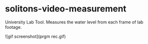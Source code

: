 # solitons-video-measurement
University Lab Tool. Measures the water level from each frame of lab footage.

![gif screenshot](prgm rec.gif)
